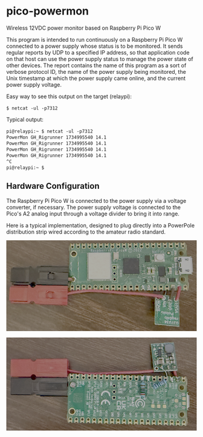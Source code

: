 # pico-powermon
Wireless 12VDC power monitor based on Raspberry Pi Pico W

This program is intended to run continuously on a Raspberry Pi Pico W
connected to a power supply whose status is to be monitored. It sends
regular reports by UDP to a specified IP address, so that application
code on that host can use the power supply status to manage the power
state of other devices. The report contains the name of this program
as a sort of verbose protocol ID, the name of the power supply being
monitored, the Unix timestamp at which the power supply came online,
and the current power supply voltage.

Easy way to see this output on the target (relaypi):
```
$ netcat -ul -p7312
```

Typical output:
```
pi@relaypi:~ $ netcat -ul -p7312
PowerMon GH_Rigrunner 1734995540 14.1
PowerMon GH_Rigrunner 1734995540 14.1
PowerMon GH_Rigrunner 1734995540 14.1
PowerMon GH_Rigrunner 1734995540 14.1
^C
pi@relaypi:~ $ 
```

## Hardware Configuration

The Raspberry Pi Pico W is connected to the power supply via a voltage
converter, if necessary. The power supply voltage is connected to the
Pico's A2 analog input through a voltage divider to bring it into range.

Here is a typical implementation, designed to plug directly into a
PowerPole distribution strip wired according to the amateur radio standard.

![Front Side](obverse.png)

![Back Side](reverse.png)
